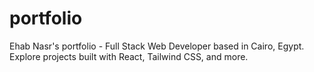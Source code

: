 # portfolio
Ehab Nasr's portfolio - Full Stack Web Developer based in Cairo, Egypt. Explore projects built with React, Tailwind CSS, and more.

